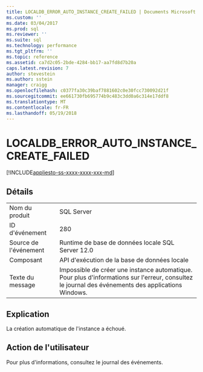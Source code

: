 ```yaml
---
title: LOCALDB_ERROR_AUTO_INSTANCE_CREATE_FAILED | Documents Microsoft
ms.custom: ''
ms.date: 03/04/2017
ms.prod: sql
ms.reviewer: ''
ms.suite: sql
ms.technology: performance
ms.tgt_pltfrm: ''
ms.topic: reference
ms.assetid: ca7d2c05-2bde-4284-bb17-aa7fd8d7b20a
caps.latest.revision: 7
author: stevestein
ms.author: sstein
manager: craigg
ms.openlocfilehash: c0377fa30c39baf7881602c0e30fcc730092d21f
ms.sourcegitcommit: ee661730fb695774b9c483c3dd0a6c314e17ddf8
ms.translationtype: MT
ms.contentlocale: fr-FR
ms.lasthandoff: 05/19/2018
---
```

# <a name="localdberrorautoinstancecreatefailed"></a>LOCALDB_ERROR_AUTO_INSTANCE_CREATE_FAILED
[!INCLUDE[appliesto-ss-xxxx-xxxx-xxx-md](../../includes/appliesto-ss-xxxx-xxxx-xxx-md.md)]
    
## <a name="details"></a>Détails  
  
|||  
|-|-|  
|Nom du produit|SQL Server|  
|ID d'événement|280|  
|Source de l'événement|Runtime de base de données locale SQL Server 12.0|  
|Composant|API d'exécution de la base de données locale|  
|Texte du message|Impossible de créer une instance automatique. Pour plus d'informations sur l'erreur, consultez le journal des événements des applications Windows.|  
  
## <a name="explanation"></a>Explication  
 La création automatique de l'instance a échoué.  
  
## <a name="user-action"></a>Action de l'utilisateur  
 Pour plus d'informations, consultez le journal des événements.  
  
  
